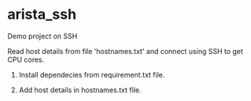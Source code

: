 # arista_ssh
Demo project on SSH

Read host details from file 'hostnames.txt' and connect using SSH to get CPU cores.

1. Install dependecies from requirement.txt file.

2. Add host details in hostnames.txt file.



